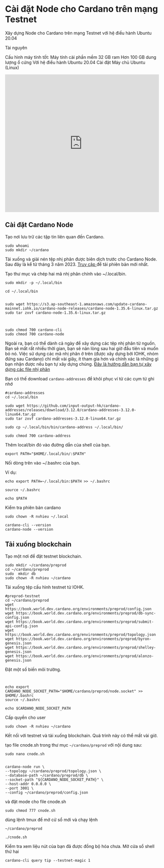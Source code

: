 Cài đặt Node cho Cardano trên mạng Testnet
========================
Xây dựng Node cho Cardano trên mạng Testnet với hệ điều hành Ubuntu 20.04

Tài nguyên

Cấu hình máy tính tốt:
Máy tính cài phần mềm 32 GB ram 
Hơn 100 GB dung lượng ổ cứng 
Với hệ điều hành Ubuntu 20.04
Cài đặt Máy chủ Ubuntu (Linux)

<iframe width="100%" height="450" src="https://www.youtube.com/embed/HM9Jc8L-xOw" frameborder="0" allow="accelerometer; autoplay; clipboard-write; encrypted-media; gyroscope; picture-in-picture fullscreen"></iframe> 

Cài đặt Cardano Node
-----

Tạo nơi lưu trữ các tập tin liên quan đến Cardano.

```
sudo whoami
sudo mkdir ~/cardano

```

Tải xuống và giải nén tệp nhị phân được biên dịch trước cho Cardano Node. Sau đây là kể từ tháng 3 năm 2023. [Truy cập ](https://github.com/input-output-hk/cardano-node/releases) để tải phiên bản mới nhất.

Tạo thư mục và chép hai mã nhị phân chính vào ~/.local/bin.

```
sudo mkdir -p ~/.local/bin

cd ~/.local/bin


sudo wget https://s3.ap-southeast-1.amazonaws.com/update-cardano-mainnet.iohk.io/cardano-node-releases/cardano-node-1.35.6-linux.tar.gz
sudo tar zxvf cardano-node-1.35.6-linux.tar.gz


```

```

sudo chmod 700 cardano-cli
sudo chmod 700 cardano-node

```

Ngoài ra, bạn có thể dành cả ngày để xây dựng các tệp nhị phân từ nguồn. Bạn sẽ mất rất nhiều thời gian, bạn sẽ nản lòng sau hai giờ đầu tiên và muốn bỏ nó. Việc sử dụng các mã nhị phân ở trên (được xây dựng bởi IOHK, nhóm đứng sau Cardano) chỉ mất vài giây, ít tham gia hơn và chính xác là những gì bạn nhận được nếu bạn tự xây dựng chúng. [Đây là hướng dẫn bạn tự xây dựng các file nhị phân](https://cardano2vn.io/docs/setup-application/setup-node-mainnet) 


Bạn có thế download `cardano-addresses` để khôi phục ví từ các cụm từ ghi nhớ

```
#cardano-addresses 
cd ~/.local/bin

sudo wget https://github.com/input-output-hk/cardano-addresses/releases/download/3.12.0/cardano-addresses-3.12.0-linux64.tar.gz
sudo tar zxvf cardano-addresses-3.12.0-linux64.tar.gz

sudo cp ~/.local/bin/bin/cardano-address ~/.local/bin/

sudo chmod 700 cardano-address

```


Thêm local/bin đó vào đường dẫn của shell của bạn.

```
export PATH="$HOME/.local/bin/:$PATH"
```

Nối dòng trên vào ~/.bashrc của bạn. 

Ví dụ: 

```
echo export PATH=~/.local/bin:$PATH >> ~/.bashrc

source ~/.bashrc

echo $PATH
```
Kiểm tra phiên bản cardano

```
sudo chown -R nvhieu ~/.local

cardano-cli --version
cardano-node --version
```

Tải xuống blockchain
------

Tạo một nơi để đặt testnet blockchain.

```
sudo mkdir ~/cardano/preprod
cd ~/cardano/preprod
sudo  mkdir db
sudo chown -R nvhieu ~/cardano
```

Tải xuống tệp cấu hình testnet từ IOHK.

```
#preprod-testnet
cd ~/cardano/preprod
wget https://book.world.dev.cardano.org/environments/preprod/config.json
wget https://book.world.dev.cardano.org/environments/preprod/db-sync-config.json
wget https://book.world.dev.cardano.org/environments/preprod/submit-api-config.json
wget https://book.world.dev.cardano.org/environments/preprod/topology.json
wget https://book.world.dev.cardano.org/environments/preprod/byron-genesis.json
wget https://book.world.dev.cardano.org/environments/preprod/shelley-genesis.json
wget https://book.world.dev.cardano.org/environments/preprod/alonzo-genesis.json
```

Đặt một số biến môi trường.

```


echo export CARDANO_NODE_SOCKET_PATH="$HOME/cardano/preprod/node.socket" >> $HOME/.bashrc
source ~/.bashrc

echo $CARDANO_NODE_SOCKET_PATH
```
Cấp quyền cho user 

```
sudo chown -R nvhieu ~/cardano
```
Kết nối với testnet và tải xuống blockchain. Quá trình này có thể mất vài giờ.

tạo file cnode.sh trong thư mục `~/cardano/preprod` với nội dung sau:


```
sudo nano cnode.sh
```

```

cardano-node run \
--topology ~/cardano/preprod/topology.json \
--database-path ~/cardano/preprod/db \
--socket-path "${CARDANO_NODE_SOCKET_PATH}" \
--host-addr 0.0.0.0 \
--port 3001 \
--config ~/cardano/preprod/config.json
```
và đặt mode cho file cnode.sh

```
sudo chmod 777 cnode.sh
```

dùng lệnh tmux để mở cử sổ mới và chạy lệnh 

```
~/cardano/preprod

./cnode.sh
```


Kiểm tra xem liệu nút của bạn đã được đồng bộ hóa chưa.
Mở cửa sổ shell thứ hai 

```
cardano-cli query tip --testnet-magic 1
```



